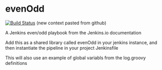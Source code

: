 # evenOdd
[![Build Status](http://jenkins.kumulus.co:8080/buildStatus/icon?job=libraries)](http://jenkins.kumulus.co:8080/job/libraries/)  (new context pasted from github)

A Jenkins even/odd playbook from the Jenkins.io documentation

Add this as a shared library called evenOdd in your jenkins
instance, and then instantiate the pipeline in your project Jenkinsfile

This will also use an example of global variabls from the log.groovy
definitions
